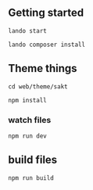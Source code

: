 ## Getting started

`lando start`

`lando composer install`

## Theme things

`cd web/theme/sakt`

`npm install`

### watch files

`npm run dev`

## build files

`npm run build`
